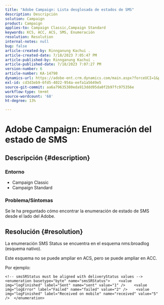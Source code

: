 ```yaml
---
title: "Adobe Campaign: Lista desglosada de estados de SMS"
description: Descripción
solution: Campaign
product: Campaign
applies-to: Campaign Classic,Campaign Standard
keywords: KCS, ACC, ACS, SMS, Enumeración
resolution: Resolution
internal-notes: null
bug: false
article-created-by: Rinnganung Kachui .
article-created-date: 7/18/2023 7:05:47 PM
article-published-by: Rinnganung Kachui .
article-published-date: 7/18/2023 7:07:27 PM
version-number: 6
article-number: KA-14790
dynamics-url: https://adobe-ent.crm.dynamics.com/main.aspx?forceUCI=1&pagetype=entityrecord&etn=knowledgearticle&id=467a0e16-9e25-ee11-9cbd-6045bd006b4b
exl-id: cd3d3eb9-6fd5-4022-954a-eefa1a5649e5
source-git-commit: aa6a79635380eda913ddd95da0f2b97fc975356e
workflow-type: tm+mt
source-wordcount: '68'
ht-degree: 13%

---
```


# Adobe Campaign: Enumeración del estado de SMS

## Descripción {#description}




### Entorno



- Campaign Classic
- Campaign Standard




### Problema/Síntomas



Se le ha preguntado cómo encontrar la enumeración de estado de SMS desde el lado del Adobe.


## Resolución {#resolution}


La enumeración SMS Status se encuentra en el esquema nms:broadlog (esquema nativo).

Este esquema no se puede ampliar en ACS, pero se puede ampliar en ACC.

Por ejemplo:


```
<!-- smsSRStatus must be aligned with deliveryStatus values -->  <enumeration basetype="byte" name="smsSRStatus">    <value img="logFinished" label="Sent" name="sent" value="1" />    <value img="logError" label="Failed" name="failed" value="2" />    <value img="logFinished" label="Received on mobile" name="received" value="5" />  </enumeration>
```
